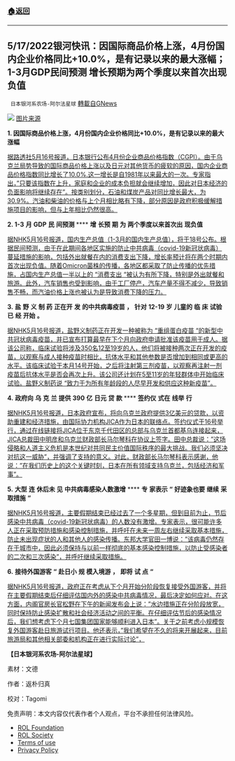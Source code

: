 ###  [:house:返回](README.md)
---


## 5/17/2022银河快讯：因国际商品价格上涨，4月份国内企业价格同比+10.0%，是有记录以来的最大涨幅；1-3月GDP民间预测 增长预期为两个季度以来首次出现负值
` 日本银河系农场-阿尔法星球` [轉載自GNews](https://gnews.org/zh-hans/2546463/)

![](https://assets.gnews.org/wp-content/uploads/2022/05/20220516-00050059-yom-001-4-view.jpeg) 
[图片来源](https://news.yahoo.co.jp/articles/281304f8a8f9a94bbb3b958208d919bf0d2d6b9c)
 
**1. 因国际商品价格上涨，4月份国内企业价格同比+10.0%，是有记录以来的最大涨幅**
 
[据路透社5月16号报道，日本银行公布4月份企业商品价格指数（CGPI）。由于乌克兰局势导致的国际商品价格上涨以及日元对其他货币的疲软的原因，国内企业商品价格指数同比增长了10.0%.这一增长是自1981年以来最大的一次。专家指出，”只要该指数在上升，家庭和企业的成本负担就会继续增加，因此对日本经济的负面影响将继续存在”。按类别划分，石油和煤炭产品对同比增长最大，为30.9%。汽油和柴油的价格与上个月相比略有下降，部分原因是政府积极缓解措施项目的影响，但与上年相比仍然很高。](https://news.yahoo.co.jp/articles/9bce4096952a147090fbbdbf49d6f119645acadf)
 
**2. 1-3** **月** **GDP** **民** **间预测** **** **增** **长预** **期** **为** **两个季度以来首次出** **现负值**
 
[据NHK5月16号报道，国内生产总值（1-3月的国内生产总值），将于18号公布。根据民间预测，由于在此期间各地区实施的防止中共病毒（covid-19新冠状病毒）蔓延措施的影响，包括外出就餐在内的消费支出下降，增长率预计将在两个时期内首次出现负值。随着Omicron菌株的传播，各地区都采取了防止传播的优先措施，占国内生产总值一半以上的 “消费支出 “被认为有所下降，特别是外出就餐和旅游。此外，汽车销售也受到影响，由于工厂停产，汽车产量不得不减少，导致销售不畅，而汽油价格上涨也被认为是导致消费下降的压力。](https://www3.nhk.or.jp/news/html/20220516/k10013627981000.html)
 
**3.** **盐** **野** **义** **制** **药** **正在开** **发** **的中共病毒疫苗** **，** **针对** **12-19** **岁** **儿童的** **临** **床** **试验** **已** **经** **开始** **。**
 
[据NHK5月16号报道，盐野义制药正在开发一种被称为 “重组蛋白疫苗 “的新型中共冠状病毒疫苗，并已宣布打算最早在下个月向政府申请批准该疫苗用于成人。据该公司称，临床试验将涉及350名12至19岁的人，他们将被接种两次正在开发的疫苗，以观察与成人接种疫苗时相比，抗体水平和其他参数是否增加到相同或更高的水平。该临床试验于本月14号开始，之后将注射第三剂疫苗，以观察再注射一剂疫苗后抗体水平是否会再次上升。该公司还计划在5至11岁的年轻群体中开始临床试验。盐野义制药说 “致力于为所有年龄段的人尽早开发和供应这种新疫苗”。](https://www3.nhk.or.jp/news/html/20220516/k10013628911000.html)
 
**4.** **政府向** **乌** **克** **兰** **提供** **390** **亿** **日元** **贷** **款** **** **签约仪** **式在** **线举** **行**
 
[据NHK5月16号报道，日本政府宣布，将向乌克兰政府提供3亿美元的贷款，以资助重建和经济措施，由国际协力机构JICA作为日本的联络点。签约仪式于16号举行，通过在线链接将JICA位于东京千代田区的总部与乌克兰首都基乌连接起来，JICA总裁田中明彦和乌克兰财政部长马尔琴科在协议上签字。田中总裁说：”这场侵略和人道主义危机是本世纪对共同民主价值国际秩序的最大挑战。我们必须坚决对抗这一威胁”，并强调了支持的意义。对此，财政部长马尔琴科表示感谢，他说：”在我们历史上的这个关键时刻，日本在所有领域支持乌克兰，包括经济和军事”。](https://www3.nhk.or.jp/news/html/20220516/k10013629171000.html)
 
**5.** **大型** **连** **休后未** **见** **中共病毒感染人数激增** **** **专** **家表示** **“** **好迹象也要** **继续** **采取措施** **“**
 
[据NHK5月16号报道，主要假期结束已经过去了一个多星期，但到目前为止，节后感染中共病毒（covid-19新冠状病毒）的人数没有激增。专家表示，很可能许多人正在采取预防措施和感染控制措施，并呼吁在未来一周左右继续采取基本措施，防止未出现症状的人和其他人的感染传播。东邦大学官田一博说：”该病毒仍然存在于城市中，因此必须保持与以前一样彻底的基本感染控制措施，以防止受感染者的二次和三次感染”，并呼吁继续采取措施。](https://www3.nhk.or.jp/news/html/20220516/k10013628881000.html)
 
**6.** **接待外国游客** **“** **赴日小** **规** **模入境游** **，** **即将** **试** **点** **“**
 
[据NHK5月16号报道，政府正在考虑从下个月开始分阶段恢复接受外国游客，并将在主要假期结束后仔细评估国内外的感染中共病毒情况，最后决定如何应对。在这方面，内阁官房长官松野在下午的新闻发布会上说：”水边措施正在分阶段放宽，同时保持防止感染扩散和社会经济活动之间的平衡。在仔细评估节后的感染情况后，我们想考虑下个月七国集团国家能够顺利进入日本”。关于之前考虑小规模恢复外国游客赴日旅游试行项目。他还表示，”我们希望在不久的将来开展起来，目前旅游局和其他相关部委和机构正在进行实际讨论”，](https://www3.nhk.or.jp/news/html/20220516/k10013628961000.html)
 
**【日本银河系农场-阿尔法星球】**
 
素材：文德
 
作者：返朴归真
 
校对：Tagomi

免责声明：本文内容仅代表作者个人观点，平台不承担任何法律风险。
  
- [ROL Foundation](https://rolfoundation.org/)
- [ROL Society](https://rolsociety.org/)
- [Terms of use](https://gnews.org/terms-of-use-3/)
- [Privacy Policy](https://gnews.org/privacy-policy/)
